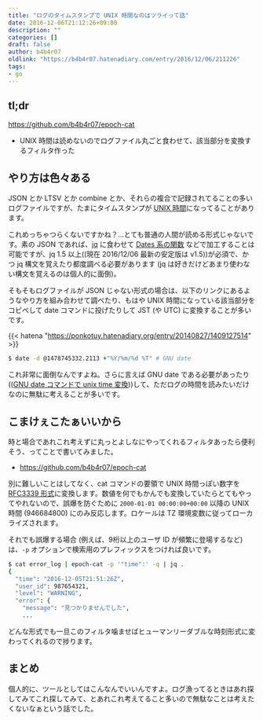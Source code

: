 ```yaml
---
title: "ログのタイムスタンプで UNIX 時間なのはツライって話"
date: 2016-12-06T21:12:26+09:00
description: ""
categories: []
draft: false
author: b4b4r07
oldlink: "https://b4b4r07.hatenadiary.com/entry/2016/12/06/211226"
tags:
- go
---
```


## tl;dr

https://github.com/b4b4r07/epoch-cat

- UNIX 時間は読めないのでログファイル丸ごと食わせて、該当部分を変換するフィルタ作った

## やり方は色々ある

JSON とか LTSV とか combine とか、それらの複合で記録されてることの多いログファイルですが、たまにタイムスタンプが [UNIX 時間](https://ja.wikipedia.org/wiki/UNIX時間)になってることがあります。

これめっちゃつらくないですかね？...とても普通の人間が読める形式じゃないです。素の JSON であれば、[jq](https://stedolan.github.io/jq/) に食わせて [Dates 系の関数](https://stedolan.github.io/jq/manual/v1.5/#Builtinoperatorsandfunctions) などで加工することは可能ですが、jq 1.5 以上((現在 2016/12/06 最新の安定版は v1.5))が必須で、かつ jq 構文を覚えたり都度調べる必要があります (jq は好きだけどあまり使わない構文を覚えるのは個人的に面倒)。

そもそもログファイルが JSON じゃない形式の場合は、以下のリンクにあるようなやり方を組み合わせて調べたり、もはや UNIX 時間になっている該当部分をコピペして date コマンドに投げたりして JST (や UTC) に変換することが多いです。

{{< hatena "https://ponkotuy.hatenadiary.org/entry/20140827/1409127514" >}}

```bash
$ date -d @1478745332.2113 +"%Y/%m/%d %T" # GNU date
```

これ非常に面倒なんですよね。さらに言えば GNU date である必要があったり(([GNU date コマンドで unix time 変換](http://qiita.com/albatross/items/b97df73dcfcedabb070d)))して、ただログの時間を読みたいだけなのに無駄に考えることが多いです。

## こまけぇこたぁいいから

時と場合であれこれ考えずに丸っとよしなにやってくれるフィルタあったら便利そう、ってことで書いてみました。

- <https://github.com/b4b4r07/epoch-cat>

別に難しいことはしてなく、cat コマンドの要領で UNIX 時間っぽい数字を [RFC3339 形式](https://www.ietf.org/rfc/rfc3339.txt)に変換します。数値を何でもかんでも変換していたらとてもやってやれないので、誤爆を防ぐために `2000-01-01 00:00:00+00:00` 以降の UNIX 時間 (946684800) にのみ反応します。ロケールは TZ 環境変数に従ってローカライズされます。

それでも誤爆する場合 (例えば、9桁以上のユーザ ID が頻繁に登場するなど) は、`-p` オプションで検索用のプレフィックスをつければ良いです。

```bash
$ cat error_log | epoch-cat -p '"time":' -q | jq .
{
  "time": "2016-12-05T21:51:26Z",
  "user_id": 987654321,
  "level": "WARNING",
  "error": {
    "message": "見つかりませんでした",
    ...
```

どんな形式でも一旦このフィルタ噛ませばヒューマンリーダブルな時刻形式に変わってくれるので捗ります。

## まとめ

個人的に、ツールとしてはこんなんでいいんですよ。ログ漁ってるときはあれ探してみてこれ探してみて、とあれこれ考えてること多いので無駄なことは考えたくないなぁという話でした。
